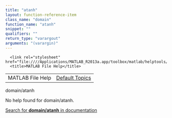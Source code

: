 ```yaml
---
title: "atanh"
layout: function-reference-item
class_name: "domain"
function_name: "atanh"
snippet: ""
qualifiers: ""
return_type: "varargout"
arguments: "(varargin)"
---
```


<html>
   <head>
      <meta http-equiv="Content-Type" content="text/html; charset=utf-8">
   
      <link rel="stylesheet" href="file:////Applications/MATLAB_R2013a.app/toolbox/matlab/helptools/private/helpwin.css">
      <title>MATLAB File Help</title>
   </head>
   <body>
      <!--Single-page help-->
      <table border="0" cellspacing="0" width="100%">
         <tr class="subheader">
            <td class="headertitle">MATLAB File Help</td>
            <td class="subheader-right"><a href="matlab:helpwin">Default Topics</a></td>
         </tr>
      </table>
      <div class="title">domain/atanh</div>
      <!--No help found-->
      <p>No help found for <span class="helptopic">domain/atanh</span>.
      </p>
      <p><a href="matlab:docsearch('domain/atanh')">
            Search for <b>domain/atanh</b> in documentation
            </a></p>
   </body>
</html>
